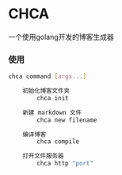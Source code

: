 # CHCA
一个使用golang开发的博客生成器


### 使用

```bash
chca command [args...]

	初始化博客文件夹
    	chca init

	新建 markdown 文件
    	chca new filename

	编译博客
    	chca compile

	打开文件服务器
    	chca http "port"
```